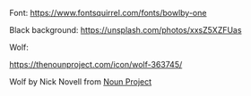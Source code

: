 Font:
https://www.fontsquirrel.com/fonts/bowlby-one

Black background:
https://unsplash.com/photos/xxsZ5XZFUas

Wolf:

https://thenounproject.com/icon/wolf-363745/

Wolf by Nick Novell from <a href="https://thenounproject.com/browse/icons/term/wolf/" target="_blank" title="Wolf Icons">Noun Project</a>
